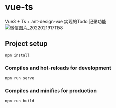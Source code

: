 # vue-ts

Vue3 + Ts + ant-design-vue 实现的Todo 记录功能
![微信图片_20220219171158](https://user-images.githubusercontent.com/30119333/154794599-ac557f09-88bb-4463-815b-441772e73a52.png)

## Project setup
```
npm install
```

### Compiles and hot-reloads for development
```
npm run serve
```

### Compiles and minifies for production
```
npm run build
```


